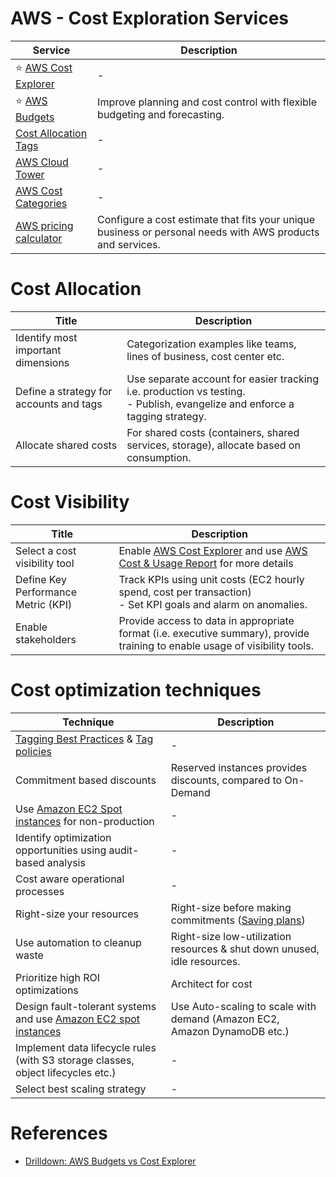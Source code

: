 # AWS - Cost Exploration Services

| Service                                                                                                              | Description                                                                                                |
|----------------------------------------------------------------------------------------------------------------------|------------------------------------------------------------------------------------------------------------|
| :star: [AWS Cost Explorer](AWSCostExplorer.md)                                                                       | -                                                                                                          |
| :star: [AWS Budgets](AWSBudgets.md)                                                                                  | Improve planning and cost control with flexible budgeting and forecasting.                                 |
| [Cost Allocation Tags](CostAllocationTags.md)                                                                        | -                                                                                                          |
| [AWS Cloud Tower](https://aws.amazon.com/blogs/aws/aws-control-tower-set-up-govern-a-multi-account-aws-environment/) | -                                                                                                          |
| [AWS Cost Categories](https://aws.amazon.com/aws-cost-management/aws-cost-categories/)                               | -                                                                                                          |
| [AWS pricing calculator](https://calculator.aws/#/)                                                                  | Configure a cost estimate that fits your unique business or personal needs with AWS products and services. |

# Cost Allocation

| Title                                   | Description                                                                                                                    |
|-----------------------------------------|--------------------------------------------------------------------------------------------------------------------------------|
| Identify most important dimensions      | Categorization examples like teams, lines of business, cost center etc.                                                        |
| Define a strategy for accounts and tags | Use separate account for easier tracking i.e. production vs testing.<br/>- Publish, evangelize and enforce a tagging strategy. |
| Allocate shared costs                   | For shared costs (containers, shared services, storage), allocate based on consumption.                                        |

# Cost Visibility

| Title                               | Description                                                                                                                                                                                                   |
|-------------------------------------|---------------------------------------------------------------------------------------------------------------------------------------------------------------------------------------------------------------|
| Select a cost visibility tool       | Enable [AWS Cost Explorer](https://aws.amazon.com/aws-cost-management/aws-cost-explorer/) and use [AWS Cost & Usage Report](https://docs.aws.amazon.com/cur/latest/userguide/what-is-cur.html) for more details |
| Define Key Performance Metric (KPI) | Track KPIs using unit costs (EC2 hourly spend, cost per transaction)<br/>- Set KPI goals and alarm on anomalies.                                                                                              |
| Enable stakeholders                 | Provide access to data in appropriate format (i.e. executive summary), provide training to enable usage of visibility tools.                                                                                  |

# Cost optimization techniques

| Technique                                                                                                                                                                                                                                       | Description                                                                                 |
|-------------------------------------------------------------------------------------------------------------------------------------------------------------------------------------------------------------------------------------------------|---------------------------------------------------------------------------------------------|
| [Tagging Best Practices](https://docs.aws.amazon.com/whitepapers/latest/tagging-best-practices/tagging-best-practices.html) & [Tag policies](https://docs.aws.amazon.com/organizations/latest/userguide/orgs_manage_policies_tag-policies.html) | -                                                                                           |
| Commitment based discounts                                                                                                                                                                                                                      | Reserved instances provides discounts, compared to On-Demand                                |
| Use [Amazon EC2 Spot instances](../3_ComputeServices/AmazonEC2/Readme.md) for non-production                                                                                                                                                    | -                                                                                           |
| Identify optimization opportunities using audit-based analysis                                                                                                                                                                                  | -                                                                                           |
| Cost aware operational processes                                                                                                                                                                                                                | -                                                                                           |
| Right-size your resources                                                                                                                                                                                                                       | Right-size before making commitments ([Saving plans](https://aws.amazon.com/savingsplans/)) |
| Use automation to cleanup waste                                                                                                                                                                                                                 | Right-size low-utilization resources & shut down unused, idle resources.                    |
| Prioritize high ROI optimizations                                                                                                                                                                                                               | Architect for cost                                                                          |
| Design fault-tolerant systems and use [Amazon EC2 spot instances](../3_ComputeServices/AmazonEC2/Readme.md)                                                                                                                                     | Use Auto-scaling to scale with demand (Amazon EC2, Amazon DynamoDB etc.)                    |
| Implement data lifecycle rules (with S3 storage classes, object lifecycles etc.)                                                                                                                                                                | -                                                                                           |
| Select best scaling strategy                                                                                                                                                                                                                    | -                                                                                           |

# References
- [Drilldown: AWS Budgets vs Cost Explorer](https://www.densify.com/finops/aws-budgets-vs-cost-explorer/)